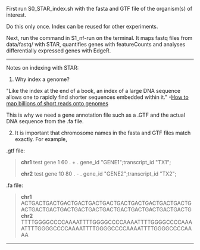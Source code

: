 First run S0_STAR_index.sh with the fasta and GTF file of the organism(s) of interest.

Do this only once. Index can be reused for other experiments.

Next, run the command in S1_nf-run on the terminal. It maps fastq files from data/fastq/ with STAR, quantifies genes with featureCounts and analyses differentially expressed genes with EdgeR.

--------------------------------------

Notes on indexing with STAR:

1. Why index a genome?

"Like the index at the end of a book, an index of a large DNA sequence allows one to rapidly find shorter sequences embedded within it." -[How to map billions of short reads onto genomes](10.1038/nbt0509-455)

This is why we need a gene annotation file such as a .GTF and the actual DNA sequence from the .fa file.


2. It is important that chromosome names in the fasta and GTF files match exactly. For example,

.gtf file:

>**chr1**  test  gene    1   60   .   +   .   gene_id "GENE1";transcript_id "TX1";
>
>**chr2**  test  gene    10  80   .   -   .   gene_id "GENE2";transcript_id "TX2";

.fa file:

>**chr1**
ACTGACTGACTGACTGACTGACTGACTGACTGACTGACTGACTGACTGACTGACTGACTGACTGACTGACTGACTGACTGACTGACTGACTGACTG
>**chr2**
TTTTGGGGCCCCAAAATTTTGGGGCCCCAAAATTTTGGGGCCCCAAAATTTTGGGGCCCCAAAATTTTGGGGCCCCAAAATTTTGGGGCCCCAAAA

---------------------------------------

